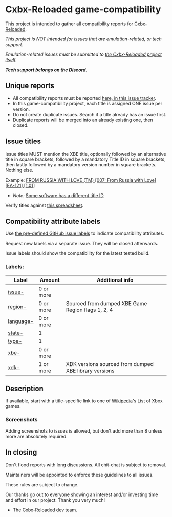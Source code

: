 # Cxbx-Reloaded game-compatibility
This project is intended to gather all compatibility reports for [Cxbx-Reloaded](https://github.com/Cxbx-Reloaded/Cxbx-Reloaded).

*This project is NOT intended for issues that are emulation-related, or tech support.*

*Emulation-related issues must be submitted to [the Cxbx-Reloaded project itself](https://github.com/Cxbx-Reloaded/Cxbx-Reloaded/issues).*

***Tech support belongs on the [Discord](https://discord.gg/26Xjx23).***

## Unique reports
* All compatibility reports must be reported [here, in this issue tracker](https://github.com/Cxbx-Reloaded/game-compatibility/issues).
* In this game-compatibility project, each title is assigned ONE issue per version.
* Do not create duplicate issues. Search if a title already has an issue first.
* Duplicate reports will be merged into an already existing one, then closed.

## Issue titles
Issue titles MUST mention the XBE title, optionally followed by an alternative title in square brackets, followed by a mandatory Title ID in square brackets, then lastly followed by a mandatory version number in square brackets. Nothing else.

Example: [FROM RUSSIA WITH LOVE (TM) \[007: From Russia with Love\] \[EA-121\] \[1.01\]](https://github.com/Cxbx-Reloaded/game-compatibility/issues/10)
  * *Note:* [Some software has a different title ID](https://github.com/Cxbx-Reloaded/Cxbx-Reloaded/blob/ed57ca978803cfc722260fe4c2d611361d640f7e/src/core/kernel/support/Emu.cpp#L71-L77)

Verify titles against [this spreadsheet](https://docs.google.com/spreadsheets/d/1e33LTPD6TCuLqszv6orQzzlkHRFuSnIlk-OQWn5M2y8/edit#gid=347627117).

## Compatibility attribute labels
Use [the pre-defined GitHub issue labels](https://github.com/Cxbx-Reloaded/game-compatibility/labels) to indicate compatibility attributes.

Request new labels via a separate issue. They will be closed afterwards.

Issue labels should show the compatibility for the latest tested build.

### Labels:
| Label                                                                               | Amount    | Additional info
| -----                                                                               | ------    | ---------------
| [issue-](https://github.com/Cxbx-Reloaded/game-compatibility/labels?q=issue-)       | 0 or more |
| [region-](https://github.com/Cxbx-Reloaded/game-compatibility/labels?q=region-)     | 0 or more | Sourced from dumped XBE Game Region flags 1, 2, 4
| [language-](https://github.com/Cxbx-Reloaded/game-compatibility/labels?q=language-) | 0 or more |
| [state-](https://github.com/Cxbx-Reloaded/game-compatibility/labels?q=state-)       | 1         |
| [type-](https://github.com/Cxbx-Reloaded/game-compatibility/labels?q=type-)         | 1         |
| [xbe-](https://github.com/Cxbx-Reloaded/game-compatibility/labels?q=xbe-)           | 0 or more |
| [xdk-](https://github.com/Cxbx-Reloaded/game-compatibility/labels?q=xdk-)           | 1 or more | XDK versions sourced from dumped XBE library versions

## Description
If available, start with a title-specific link to one of [Wikipedia](https://wikipedia.org/wiki/List_of_Xbox_games)'s List of Xbox games.

### Screenshots
Adding screenshots to issues is allowed, but don't add more than 8 unless more are absolutely required.

## In closing
Don't flood reports with long discussions. All chit-chat is subject to removal.

Maintainers will be appointed to enforce these guidelines to all issues.

These rules are subject to change.

Our thanks go out to everyone showing an interest and/or investing time and effort in our project: Thank you very much!

* The Cxbx-Reloaded dev team.
